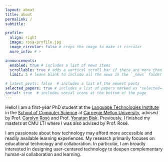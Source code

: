 ```yaml
---
layout: about
title: about
permalink: /
subtitle: 

profile:
  align: right
  image: rosa-profile.jpg
  image_circular: false # crops the image to make it circular
  more_info: # >

announcements:
  enabled: true # includes a list of news items
  scrollable: true # adds a vertical scroll bar if there are more than 3 news items
  limit: 5 # leave blank to include all the news in the `_news` folder

# latest_posts: false  # includes a list of the newest posts
selected_papers: true # includes a list of papers marked as "selected={true}"
social: true  # includes social icons at the bottom of the page
---
```


Hello! I am a first-year PhD student at the [Language Technologies Institute](https://www.lti.cs.cmu.edu/) in the [School of Computer Science](https://www.cs.cmu.edu/) at [Carnegie Mellon University](https://www.cmu.edu/), advised by Prof. [Carolyn Rosé](https://www.cs.cmu.edu/~cprose/) and Prof. [Yonatan Bisk](https://yonatanbisk.com/). Previously, I finished my masters at CMU LTI where I was also advised by Prof. Rosé.

I am passionate about how technology may afford more accessible and readily available learning experiences. My research primarily focuses on educational technology and collaboration. In particular, I am broadly interested in designing user-centered technology to deepen complementary human-ai collaboration and learning. 
